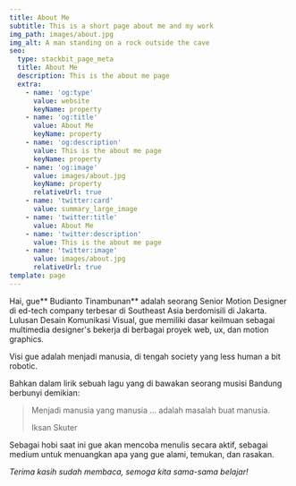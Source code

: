 ```yaml
---
title: About Me
subtitle: This is a short page about me and my work
img_path: images/about.jpg
img_alt: A man standing on a rock outside the cave
seo:
  type: stackbit_page_meta
  title: About Me
  description: This is the about me page
  extra:
    - name: 'og:type'
      value: website
      keyName: property
    - name: 'og:title'
      value: About Me
      keyName: property
    - name: 'og:description'
      value: This is the about me page
      keyName: property
    - name: 'og:image'
      value: images/about.jpg
      keyName: property
      relativeUrl: true
    - name: 'twitter:card'
      value: summary_large_image
    - name: 'twitter:title'
      value: About Me
    - name: 'twitter:description'
      value: This is the about me page
    - name: 'twitter:image'
      value: images/about.jpg
      relativeUrl: true
template: page
---
```

Hai, gue\*\* Budianto Tinambunan\*\* adalah seorang Senior Motion Designer di ed-tech company terbesar di Southeast Asia berdomisili di Jakarta. Lulusan Desain Komunikasi Visual, gue memiliki dasar keilmuan sebagai multimedia designer's bekerja di berbagai proyek web, ux, dan motion graphics.

Visi gue adalah menjadi manusia, di tengah society yang less human a bit robotic.

Bahkan dalam lirik sebuah lagu yang di bawakan seorang musisi Bandung berbunyi demikian:

> Menjadi manusia yang manusia … adalah masalah buat manusia.
>
>
> Iksan Skuter

Sebagai hobi saat ini gue akan mencoba menulis secara aktif, sebagai medium untuk menuangkan apa yang gue alami, temukan, dan rasakan.

*Terima kasih sudah membaca, semoga kita sama-sama belajar!*
